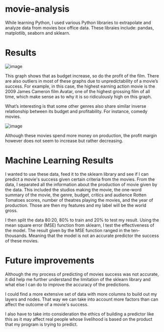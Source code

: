 # movie-analysis
While learning Python, I used various Python libraries to extrapolate and analyze data from movies box office data. These libraies include: pandas, matplotlib, seaborn and sklearn.
# Results
![image](https://user-images.githubusercontent.com/93699932/141875462-8b5615e0-00b7-413a-ab6e-fbf3d5e924b5.png)

This graph shows that as budget increase, so do the profit of the film. There are also outliers in most of these graphs due to unpredictability of a movie’s success. For example, in this case, the highest earning action movie is the 2009 James Cameron film Avatar, one of the highest grossing film of all time, which make sense as to why it is so ridiculously high on this graph.  

What’s interesting is that some other genres also share similar inverse relationship between its budget and profitability. For instance, comedy movies. 

![image](https://user-images.githubusercontent.com/93699932/141875671-69132f6f-e48b-4985-8bea-c7523abf2649.png)

Although these movies spend more money on production, the profit margin however does not seem to increase but rather decreasing. 
# Machine Learning Results

I wanted to use these data, feed it to the sklearn library and see if I can predict a movie's success given certain criteria from the movies. From the data, I separated all the information about the production of movie given by the data. This included the studios making the movie, the one-word summary of the movie, the genre, budget, critics and audience Rotten Tomatoes scores, number of theatres playing the movies, and the year of production. Those are then my features and my label will be the world gross. 

I then split the data 80:20, 80% to train and 20% to test my result. Using the mean square error (MSE) function from sklearn, I test the effectiveness of the model. The result given by the MSE function ranged in the ten-thousands. Meaning that the model is not an accurate predictor the success of these movies.  

# Future improvements

Although the my process of predicting of movies success was not accurate, it did help me further understand the limitation of the sklearn library and what else I can do to improve the accuracy of the predictions.

I could find a more extensive set of data with more columns to build out my layers and nodes. That way we can take into account more factors than can affect the outcome of a movie's success.

I also have to take into consideration the ethics of building a predictor like this as it may affect real people whose livelihood is based on the product that my program is trying to predict.




